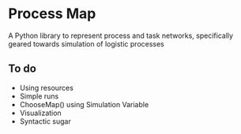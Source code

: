 # Process Map

A Python library to represent process and task networks, specifically geared towards simulation of logistic processes

## To do

- Using resources
- Simple runs
- ChooseMap() using Simulation Variable
- Visualization
- Syntactic sugar
